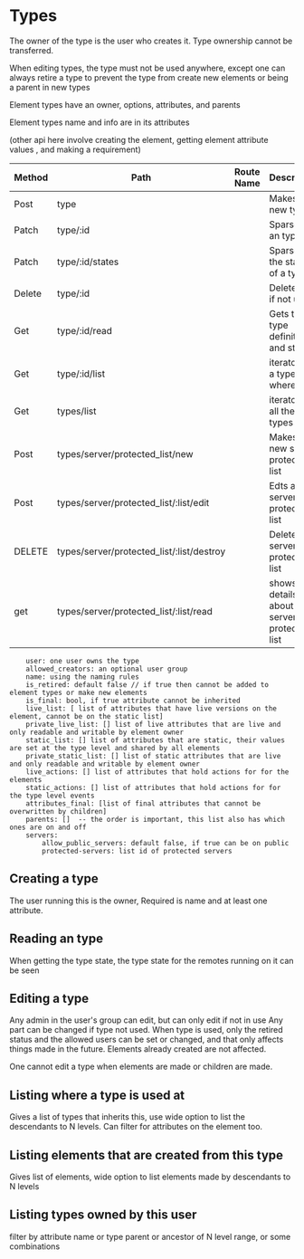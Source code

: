 #  Types


The owner of the type is the user who creates it. Type ownership cannot be transferred.

When editing types, the type must not be used anywhere, except one can always retire a type to prevent
the type from create new elements or being a parent in new types


Element types have an owner, options, attributes, and parents

Element types name and info are in its attributes

(other api here involve creating the element, getting element attribute values , and making a requirement)

| Method | Path                                      | Route Name | Description                               |
|--------|-------------------------------------------|------------|-------------------------------------------|
| Post   | type                                      |            | Makes a new type                          |
| Patch  | type/:id                                  |            | Sparse edit an type                       |
| Patch  | type/:id/states                           |            | Sparse edit the states of a type          |
| Delete | type/:id                                  |            | Delete Only if not used                   |
| Get    | type/:id/read                             |            | Gets the type definition and states       |
| Get    | type/:id/list                             |            | iterator, List a type where used          |
| Get    | types/list                                |            | iterator, List all the types              |
| Post   | types/server/protected_list/new           |            | Makes a new server protected list         |
| Post   | types/server/protected_list/:list/edit    |            | Edts a new server protected list          |
| DELETE | types/server/protected_list/:list/destroy |            | Deletes server protected list             |
| get    | types/server/protected_list/:list/read    |            | shows details about server protected list |

    
        user: one user owns the type
        allowed_creators: an optional user group
        name: using the naming rules
        is_retired: default false // if true then cannot be added to element types or make new elements
        is_final: bool, if true attribute cannot be inherited
        live_list: [ list of attributes that have live versions on the element, cannot be on the static list]
        private_live_list: [] list of live attributes that are live and only readable and writable by element owner
        static_list: [] list of attributes that are static, their values are set at the type level and shared by all elements
        private_static_list: [] list of static attributes that are live and only readable and writable by element owner
        live_actions: [] list of attributes that hold actions for for the elements
        static_actions: [] list of attributes that hold actions for for the type level events
        attributes_final: [list of final attributes that cannot be overwritten by children]
        parents: []  -- the order is important, this list also has which ones are on and off
        servers:
            allow_public_servers: default false, if true can be on public
            protected-servers: list id of protected servers


## Creating a type
The user running this is the owner,
Required is name and at least one attribute.

## Reading an type

When getting the type state, the type state for the remotes running on it can be seen


## Editing a type

Any admin in the user's group can edit, but can only edit if not in use
Any part can be changed if type not used.
When type is used, only the retired status and the allowed users can be set or changed,
and that only affects things made in the future. Elements already created are not affected.

One cannot edit a type when elements are made or children are made.



## Listing where a type is used at

Gives a list of types that inherits this, use wide option to list the descendants to N levels.
Can filter for attributes on the element too. 

## Listing elements that are created from this type

Gives list of elements, wide option to list elements made by descendants to N levels

## Listing types owned by this user

filter by attribute name or type parent or ancestor of N level range, or some combinations

